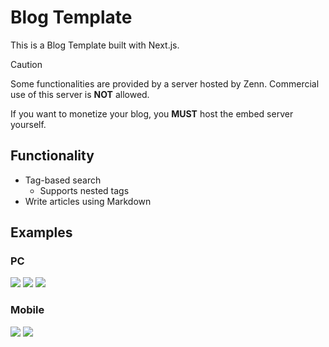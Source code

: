 # Blog Template

This is a Blog Template built with Next.js.

> [!CAUTION]
> Some functionalities are provided by a server hosted by Zenn. Commercial use of this server is **NOT** allowed.
>
> If you want to monetize your blog, you **MUST** host the embed server yourself.

## Functionality
* Tag-based search
    * Supports nested tags
* Write articles using Markdown

## Examples

### PC
![](examples/home_pc.png)
![](examples/article_pc.png)
![](examples/footer_pc.png)

### Mobile
![](examples/home_mobile.png)
![](examples/article_mobile.png)